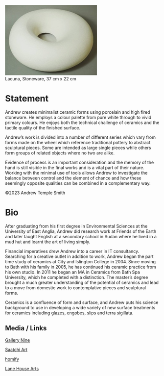 <div class="container-fluid" class="header-img">
     <div class="text-center row">
          <div >
               <img class="asyncImage nomargin" src="img/Lacuna_sm.jpg" alt="Lacuna ceramic sculpture"/>
          </div>
          <div class="caption text-center">Lacuna, Stoneware, 37 cm x 22 cm
          </div>
     </div>
</div>

# Statement

Andrew creates minimalist ceramic forms using porcelain and high fired stoneware. He employs a colour palette from pure white through to vivid primary colours. He enjoys both the technical challenge of ceramics and the tactile quality of the finished surface.

Andrew’s work is divided into a number of different series which vary from forms made on the wheel which reference traditional pottery to abstract sculptural pieces. Some are intended as large single pieces while others form groups of related objects where no two are alike.

Evidence of process is an important consideration and the memory of the hand is still visible in the final works and is a vital part of their nature. Working with the minimal use of tools allows Andrew to investigate the balance between control and the element of chance and how these seemingly opposite qualities can be combined in a complementary way.

©2023 Andrew Temple Smith 

# Bio

After graduating from his first degree in Environmental Sciences at the University of East Anglia, Andrew did research work at Friends of the Earth and later taught English at a secondary school in Sudan where he lived in a mud hut and learnt the art of living simply. 

Financial imperatives drew Andrew into a career in IT consultancy. Searching for a creative outlet in addition to work, Andrew began the part time study of ceramics at City and Islington College in 2004. Since moving to Bath with his family in 2005, he has continued his ceramic practice from his own studio. In 2011 he began an MA in Ceramics from Bath Spa University, which he completed with a distinction. The master’s degree brought a much greater understanding of the potential of ceramics and lead to a move from domestic work to contemplative pieces and sculptural forms.

Ceramics is a confluence of form and surface, and Andrew puts his science background to use in developing a wide variety of new surface treatments for ceramics including glazes, engobes, slips and terra sigillata.


## Media / Links

<div class="text-center">

[Gallery Nine](https://www.galleryninebath.com/andrew-temple-smith/)

[Saatchi Art](https://www.saatchiart.com/andrewtemplesmith/)

[homify](https://www.homify.co.uk/professionals/48454/andrew-temple-smith-ceramics)

[Lane House Arts](http://www.lanehousearts.co.uk/andrew-temple-smith-artist-page.html/)

</div>

